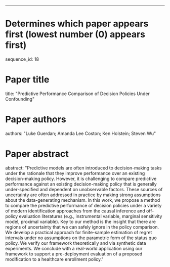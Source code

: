 --- 
# Determines which paper appears first (lowest number (0) appears first)
sequence_id: 18

# Paper title 
title: "Predictive Performance Comparison of Decision Policies Under Confounding"

# Paper authors 
authors: "Luke Guerdan; Amanda Lee Coston; Ken Holstein; Steven Wu"

# Paper abstract 
abstract: "Predictive models are often introduced to decision-making tasks under the rationale that they improve performance over an existing decision-making policy.  However, it is challenging to compare predictive performance against an existing decision-making policy that is generally under-specified and dependent on unobservable factors. These sources of uncertainty are often addressed in practice by making strong assumptions about the data-generating mechanism.  In this work, we propose a method to compare the predictive performance of decision policies under a variety of modern identification approaches from the causal inference and off-policy evaluation literatures (e.g., instrumental variable, marginal sensitivity model, proximal variable). Key to our method is the insight that there are regions of uncertainty that we can safely ignore in the policy comparison.  We develop a practical approach for finite-sample estimation of regret intervals under no assumptions on the parametric form of the status quo policy. We verify our framework theoretically and via synthetic data experiments. We conclude with a real-world application using our framework to support a pre-deployment evaluation of a proposed modification to a healthcare enrollment policy."

